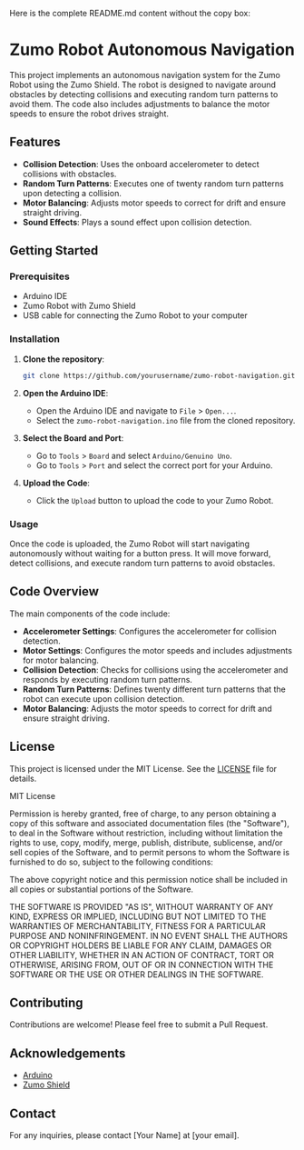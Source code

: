 Here is the complete README.md content without the copy box:

# Zumo Robot Autonomous Navigation

This project implements an autonomous navigation system for the Zumo Robot using the Zumo Shield. The robot is designed to navigate around obstacles by detecting collisions and executing random turn patterns to avoid them. The code also includes adjustments to balance the motor speeds to ensure the robot drives straight.

## Features

- **Collision Detection**: Uses the onboard accelerometer to detect collisions with obstacles.
- **Random Turn Patterns**: Executes one of twenty random turn patterns upon detecting a collision.
- **Motor Balancing**: Adjusts motor speeds to correct for drift and ensure straight driving.
- **Sound Effects**: Plays a sound effect upon collision detection.

## Getting Started

### Prerequisites

- Arduino IDE
- Zumo Robot with Zumo Shield
- USB cable for connecting the Zumo Robot to your computer

### Installation

1. **Clone the repository**:
   ```bash
   git clone https://github.com/yourusername/zumo-robot-navigation.git
   ```

2. **Open the Arduino IDE**:
   - Open the Arduino IDE and navigate to `File` > `Open...`.
   - Select the `zumo-robot-navigation.ino` file from the cloned repository.

3. **Select the Board and Port**:
   - Go to `Tools` > `Board` and select `Arduino/Genuino Uno`.
   - Go to `Tools` > `Port` and select the correct port for your Arduino.

4. **Upload the Code**:
   - Click the `Upload` button to upload the code to your Zumo Robot.

### Usage

Once the code is uploaded, the Zumo Robot will start navigating autonomously without waiting for a button press. It will move forward, detect collisions, and execute random turn patterns to avoid obstacles.

## Code Overview

The main components of the code include:

- **Accelerometer Settings**: Configures the accelerometer for collision detection.
- **Motor Settings**: Configures the motor speeds and includes adjustments for motor balancing.
- **Collision Detection**: Checks for collisions using the accelerometer and responds by executing random turn patterns.
- **Random Turn Patterns**: Defines twenty different turn patterns that the robot can execute upon collision detection.
- **Motor Balancing**: Adjusts the motor speeds to correct for drift and ensure straight driving.

## License

This project is licensed under the MIT License. See the [LICENSE](LICENSE) file for details.

MIT License

Permission is hereby granted, free of charge, to any person obtaining a copy
of this software and associated documentation files (the "Software"), to deal
in the Software without restriction, including without limitation the rights
to use, copy, modify, merge, publish, distribute, sublicense, and/or sell
copies of the Software, and to permit persons to whom the Software is
furnished to do so, subject to the following conditions:

The above copyright notice and this permission notice shall be included in all
copies or substantial portions of the Software.

THE SOFTWARE IS PROVIDED "AS IS", WITHOUT WARRANTY OF ANY KIND, EXPRESS OR
IMPLIED, INCLUDING BUT NOT LIMITED TO THE WARRANTIES OF MERCHANTABILITY,
FITNESS FOR A PARTICULAR PURPOSE AND NONINFRINGEMENT. IN NO EVENT SHALL THE
AUTHORS OR COPYRIGHT HOLDERS BE LIABLE FOR ANY CLAIM, DAMAGES OR OTHER
LIABILITY, WHETHER IN AN ACTION OF CONTRACT, TORT OR OTHERWISE, ARISING FROM,
OUT OF OR IN CONNECTION WITH THE SOFTWARE OR THE USE OR OTHER DEALINGS IN THE
SOFTWARE.

## Contributing

Contributions are welcome! Please feel free to submit a Pull Request.

## Acknowledgements

- [Arduino](https://www.arduino.cc/)
- [Zumo Shield](https://www.pololu.com/category/169/zumo-robot)

## Contact

For any inquiries, please contact [Your Name] at [your email].

